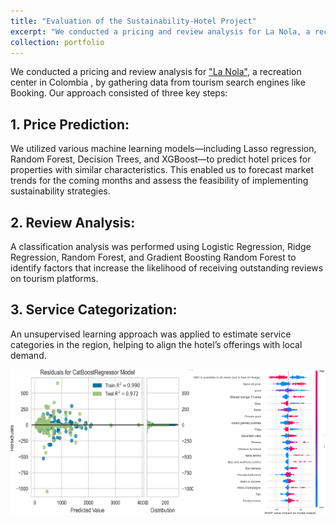 ```yaml
---
title: "Evaluation of the Sustainability-Hotel Project"
excerpt: "We conducted a pricing and review analysis for La Nola, a recreation center in Colombia, by gathering data from tourism search engines like Booking ![nola](/images/nola_image.png)>"
collection: portfolio
---
```


We conducted a pricing and review analysis for ["La Nola"](https://www.airbnb.ie/rooms/1101558486590169027?check_in=2025-02-01&check_out=2025-02-06&guests=1&adults=1&s=67&unique_share_id=a9fdc585-15a3-4376-b2c8-cf9473d15034), a recreation center in Colombia , by gathering data from tourism search engines like Booking. Our approach consisted of three key steps:

## 1. Price Prediction: 
We utilized various machine learning models—including Lasso regression, Random Forest, Decision Trees, and XGBoost—to predict hotel prices for properties with similar characteristics. This enabled us to forecast market trends for the coming months and assess the feasibility of implementing sustainability strategies.

## 2. Review Analysis: 
A classification analysis was performed using Logistic Regression, Ridge Regression, Random Forest, and Gradient Boosting Random Forest to identify factors that increase the likelihood of receiving outstanding reviews on tourism platforms.

## 3. Service Categorization: 
An unsupervised learning approach was applied to estimate service categories in the region, helping to align the hotel’s offerings with local demand.

![nola](/images/nola_image.png)

